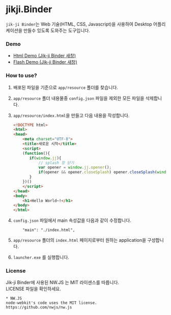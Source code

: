 # jikji.Binder

`jik-ji Binder`는 Web 기술(HTML, CSS, Javascript)을 사용하여 Desktop 어플리케이션을 만들수 있도록 도와주는 도구입니다.

### Demo

<ul>
  <li><a href="javascript:void(demo('/resource/html/index.html'));">Html Demo (Jik-ji Binder 새창)</a></li>
  <li><a href="javascript:void(demo('/resource/flash/index.html'));">Flash Demo (Jik-ji Binder 새창)</a></li>
</ul>


<script>
function demo(url){
  if(parent!==window && parent.jj){
    parent.jj.link.html(url, 'demo_window', {});
  }else{
    alert('jikji.Binder App(메뉴)에서 실행해야 합니다.');
  }
}
</script>

### How to use?

1. 배포된 파일을 기준으로 `app/resource` 폴더를 찾습니다.
2. `app/resource` 폴더 내용물중 `config.json` 파일을 제외한 모든 파일을 삭제합니다.
3. `app/resource/index.html`을 만들고 다음 내용을 작성합니다.
    ```html
    <!DOCTYPE html>
    <html>
    <head>
        <meta charset="UTF-8">
        <title>새로운 시작</title>
        <script>
        (function(){
           if(window.jj){
               // splash 창 닫기
               var opener = window.jj.opener();
               if(opener && opener.closeSplash) opener.closeSplash(window);
           }
        })()
        </script>
    </head>
    <body>
        <h1>Hello World~!</h1>
    </body>
    </html>
    ```     
4. `config.json` 파일에서 main 속성값을 다음과 같이 수정합니다.
    ```
        "main": "./index.html",
    ```

5. `app/resource` 폴더의 `index.html` 페이지로부터 원하는 application을 구성합니다.
6. `launcher.exe` 를 실행합니다.

### License

Jik-ji Binder에 사용된 NW.JS 는 MIT 라이센스를 따릅니다.<br>
LICENSE 파일을 확인하세요.
```
* NW.JS
node-webkit's code uses the MIT license.
https://github.com/nwjs/nw.js
```
